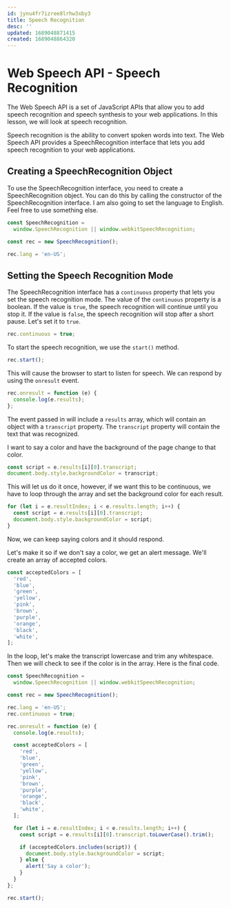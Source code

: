 ```yaml
---
id: jynu4fr7izree8lrhw3xby3
title: Speech Recognition
desc: ''
updated: 1689048871415
created: 1689048864320
---
```

# Web Speech API - Speech Recognition

The Web Speech API is a set of JavaScript APIs that allow you to add speech recognition and speech synthesis to your web applications. In this lesson, we will look at speech recognition.

Speech recognition is the ability to convert spoken words into text. The Web Speech API provides a SpeechRecognition interface that lets you add speech recognition to your web applications.

## Creating a SpeechRecognition Object

To use the SpeechRecognition interface, you need to create a SpeechRecognition object. You can do this by calling the constructor of the SpeechRecognition interface. I am also going to set the language to English. Feel free to use something else.

```js
const SpeechRecognition =
  window.SpeechRecognition || window.webkitSpeechRecognition;

const rec = new SpeechRecognition();

rec.lang = 'en-US';
```

## Setting the Speech Recognition Mode

The SpeechRecognition interface has a `continuous` property that lets you set the speech recognition mode. The value of the `continuous` property is a boolean. If the value is `true`, the speech recognition will continue until you stop it. If the value is `false`, the speech recognition will stop after a short pause. Let's set it to `true`.

```js
rec.continuous = true;
```

To start the speech recognition, we use the `start()` method.

```js
rec.start();
```

This will cause the browser to start to listen for speech. We can respond by using the `onresult` event.

```js
rec.onresult = function (e) {
  console.log(e.results);
};
```

The event passed in will include a `results` array, which will contain an object with a `transcript` property. The `transcript` property will contain the text that was recognized.

I want to say a color and have the background of the page change to that color.

```js
const script = e.results[i][0].transcript;
document.body.style.backgroundColor = transcript;
```

This will let us do it once, however, if we want this to be continuous, we have to loop through the array and set the background color for each result.

```js
for (let i = e.resultIndex; i < e.results.length; i++) {
  const script = e.results[i][0].transcript;
  document.body.style.backgroundColor = script;
}
```

Now, we can keep saying colors and it should respond.

Let's make it so if we don't say a color, we get an alert message. We'll create an array of accepted colors.

```js
const acceptedColors = [
  'red',
  'blue',
  'green',
  'yellow',
  'pink',
  'brown',
  'purple',
  'orange',
  'black',
  'white',
];
```

In the loop, let's make the transcript lowercase and trim any whitespace. Then we will check to see if the color is in the array. Here is the final code.

```js
const SpeechRecognition =
  window.SpeechRecognition || window.webkitSpeechRecognition;

const rec = new SpeechRecognition();

rec.lang = 'en-US';
rec.continuous = true;

rec.onresult = function (e) {
  console.log(e.results);

  const acceptedColors = [
    'red',
    'blue',
    'green',
    'yellow',
    'pink',
    'brown',
    'purple',
    'orange',
    'black',
    'white',
  ];

  for (let i = e.resultIndex; i < e.results.length; i++) {
    const script = e.results[i][0].transcript.toLowerCase().trim();

    if (acceptedColors.includes(script)) {
      document.body.style.backgroundColor = script;
    } else {
      alert('Say a color');
    }
  }
};

rec.start();
```
